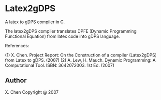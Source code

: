 Latex2gDPS
==========

A latex to gDPS compiler in C.

The latex2gDPS compiler translates DPFE (Dynamic Programming Functional Equation) from latex code into gDPS language.

References:

(1) X. Chen. Project Report: On the Construction of a compiler (Latex2gDPS) from Latex to gDPS. (2007)
(2) A. Lew, H. Mauch. Dynamic Programming: A Computational Tool. ISBN: 3642072003. 1st Ed. (2007)


Author
-----
X. Chen Copyright @ 2007
